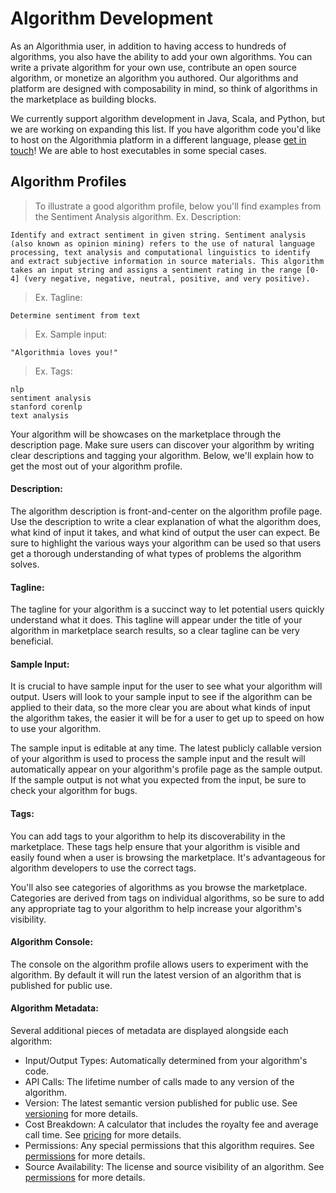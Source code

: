 # Algorithm Development

As an Algorithmia user, in addition to having access to hundreds of algorithms, you also have the ability to add your own algorithms. You can write a private algorithm for your own use, contribute an open source algorithm, or monetize an algorithm you authored. Our algorithms and platform are designed with composability in mind, so think of algorithms in the marketplace as building blocks.

We currently support algorithm development in Java, Scala, and Python, but we are working on expanding this list. If you have algorithm code you'd like to host on the Algorithmia platform in a different language, please <a href="mailto:support@@algorithmia.com">get in touch</a>! We are able to host executables in some special cases.

## Algorithm Profiles

> To illustrate a good algorithm profile, below you'll find examples from the Sentiment Analysis algorithm.
> Ex. Description:

```
Identify and extract sentiment in given string. Sentiment analysis (also known as opinion mining) refers to the use of natural language processing, text analysis and computational linguistics to identify and extract subjective information in source materials. This algorithm takes an input string and assigns a sentiment rating in the range [0-4] (very negative, negative, neutral, positive, and very positive).
```

> Ex. Tagline:

```
Determine sentiment from text
```

> Ex. Sample input:

```
"Algorithmia loves you!"
```

> Ex. Tags:

```
nlp
sentiment analysis
stanford corenlp
text analysis
```

Your algorithm will be showcases on the marketplace through the description page. Make sure users can discover your algorithm by writing clear descriptions and tagging your algorithm. Below, we'll explain how to get the most out of your algorithm profile.

#### Description:

The algorithm description is front-and-center on the algorithm profile page. Use the description to write a clear explanation of what the algorithm does, what kind of input it takes, and what kind of output the user can expect. Be sure to highlight the various ways your algorithm can be used so that users get a thorough understanding of what types of problems the algorithm solves.

#### Tagline:

The tagline for your algorithm is a succinct way to let potential users quickly understand what it does. This tagline will appear under the title of your algorithm in marketplace search results, so a clear tagline can be very beneficial.

#### Sample Input:

It is crucial to have sample input for the user to see what your algorithm will output. Users will look to your sample input to see if the algorithm can be applied to their data, so the more clear you are about what kinds of input the algorithm takes, the easier it will be for a user to get up to speed on how to use your algorithm.

The sample input is editable at any time. The latest publicly callable version of your algorithm is used to process the sample input and the result will automatically appear on your algorithm's profile page as the sample output. If the sample output is not what you expected from the input, be sure to check your algorithm for bugs.

#### Tags:

You can add tags to your algorithm to help its discoverability in the marketplace. These tags help ensure that your algorithm is visible and easily found when a user is browsing the marketplace. It's advantageous for algorithm developers to use the correct tags.

You'll also see categories of algorithms as you browse the marketplace. Categories are derived from tags on individual algorithms, so be sure to add any appropriate tag to your algorithm to help increase your algorithm's visibility.

#### Algorithm Console:

The console on the algorithm profile allows users to experiment with the algorithm. By default it will run the latest version of an algorithm that is published for public use.

#### Algorithm Metadata:

Several additional pieces of metadata are displayed alongside each algorithm:

* Input/Output Types: Automatically determined from your algorithm's code.
* API Calls: The lifetime number of calls made to any version of the algorithm.
* Version: The latest semantic version published for public use. See [versioning](#versioning) for more details.
* Cost Breakdown: A calculator that includes the royalty fee and average call time. See [pricing](#pricing) for more details.
* Permissions: Any special permissions that this algorithm requires. See [permissions](#permissions) for more details.
* Source Availability: The license and source visibility of an algorithm. See [permissions](#permissions) for more details.
